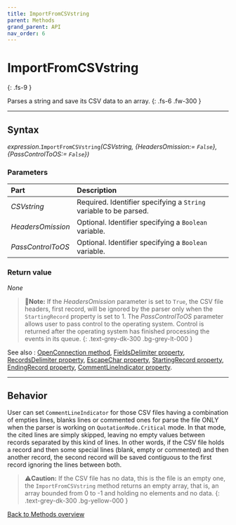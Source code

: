 ```yaml
---
title: ImportFromCSVstring
parent: Methods
grand_parent: API
nav_order: 6
---
```


# ImportFromCSVstring
{: .fs-9 }

Parses a string and save its CSV data to an array.
{: .fs-6 .fw-300 }

---

## Syntax

*expression*.`ImportFromCSVstring`*(CSVstring, {HeadersOmission:= `False`}, {PassControlToOS:= `False`})*

### Parameters

<table>
<thead>
<tr>
<th style="text-align: left;">Part</th>
<th style="text-align: left;">Description</th>
</tr>
</thead>
<tbody>
<tr>
<td style="text-align: left;"><em>CSVstring</em></td>
<td style="text-align: left;">Required. Identifier specifying a <code>String</code> variable to be parsed.</td>
</tr>
<tr>
<td style="text-align: left;"><em>HeadersOmission</em></td>
<td style="text-align: left;">Optional. Identifier specifying a <code>Boolean</code> variable.</td>
</tr>
<tr>
<td style="text-align: left;"><em>PassControlToOS</em></td>
<td style="text-align: left;">Optional. Identifier specifying a <code>Boolean</code> variable.</td>
</tr>
</tbody>
</table>

### Return value

_None_

>📝**Note:**
>If the *HeadersOmission* parameter is set to `True`, the CSV file headers, first record, will be ignored by the parser only when the `StartingRecord` property is set to 1. 
>The *PassControlToOS* parameter allows user to pass control to the operating system. Control is returned after the operating system has finished processing the events in its queue.
{: .text-grey-dk-300 .bg-grey-lt-000 }

See also
: [OpenConnection method](https://ws-garcia.github.io/VBA-CSV-interface/api/methods/openconnection.html), [FieldsDelimiter property](https://ws-garcia.github.io/VBA-CSV-interface/api/properties/fieldsdelimiter.html), [RecordsDelimiter property](https://ws-garcia.github.io/VBA-CSV-interface/api/properties/recordsdelimiter.html), [EscapeChar property](https://ws-garcia.github.io/VBA-CSV-interface/api/properties/escapechar.html), [StartingRecord property](https://ws-garcia.github.io/VBA-CSV-interface/api/properties/startingrecord.html), [EndingRecord property](https://ws-garcia.github.io/VBA-CSV-interface/api/properties/endingrecord.html), [CommentLineIndicator property](https://ws-garcia.github.io/VBA-CSV-interface/api/properties/commentlineindicator.html).

---

## Behavior

User can set `CommentLineIndicator` for those CSV files having a combination of empties lines, blanks lines or commented ones for parse the file ONLY when the parser is working on `QuotationMode.Critical` mode. In that mode, the cited lines are simply skipped, leaving no empty values between records separated by this kind of lines. In other words, if the CSV file holds a record and then some special lines (blank, empty or commented) and then another record, the second record will be saved contiguous to the first record ignoring the lines between both.

>⚠️**Caution:**
>If the CSV file has no data, this is the file is an empty one, the `ImportFromCSVstring` method returns an empty array, that is, an array bounded from 0 to -1 and holding no elements and no data.
{: .text-grey-dk-300 .bg-yellow-000 }

[Back to Methods overview](https://ws-garcia.github.io/VBA-CSV-interface/api/methods/)